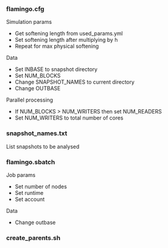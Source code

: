 ### flamingo.cfg

Simulation params
- Get softening length from used_params.yml
- Set softening length after multiplying by h
- Repeat for max physical softening

Data
- Set INBASE to snapshot directory
- Set NUM_BLOCKS
- Change SNAPSHOT_NAMES to current directory
- Change OUTBASE

Parallel processing
- If NUM_BLOCKS > NUM_WRITERS then set NUM_READERS
- Set NUM_WRITERS to total number of cores


### snapshot_names.txt

List snapshots to be analysed


### flamingo.sbatch

Job params
- Set number of nodes
- Set runtime
- Set account

Data
- Change outbase


### create_parents.sh

